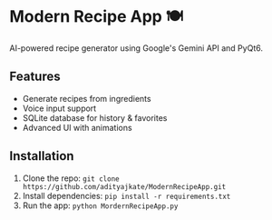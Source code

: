 # Modern Recipe App 🍽️  
AI-powered recipe generator using Google's Gemini API and PyQt6.  

## Features
- Generate recipes from ingredients
- Voice input support
- SQLite database for history & favorites
- Advanced UI with animations  

## Installation
1. Clone the repo: `git clone https://github.com/adityajkate/ModernRecipeApp.git`
2. Install dependencies: `pip install -r requirements.txt`
3. Run the app: `python MordernRecipeApp.py`
